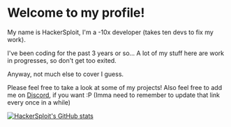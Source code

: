# Welcome to my profile!
My name is HackerSploit, I'm a -10x developer (takes ten devs to fix my work).

I've been coding for the past 3 years or so...
A lot of my stuff here are work in progresses, so don't get too exited.

Anyway, not much else to cover I guess.

Please feel free to take a look at some of my projects!
Also feel free to add me on [Discord](https://discord.gg/296hKxqA), if you want :P (Imma need to remember to update that link every once in a while)

[![HackerSploit's GitHub stats](https://github-readme-stats-hackersploit.vercel.app/api?username=AngusAU293&show_icons=true&theme=merko)](https://github.com/AngusAU293/github-readme-stats)
